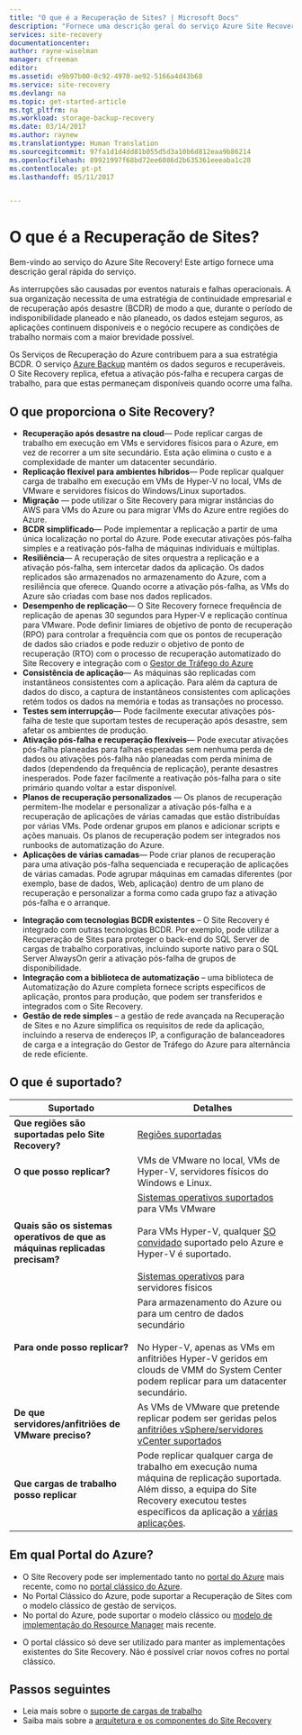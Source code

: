 ```yaml
---
title: "O que é a Recuperação de Sites? | Microsoft Docs"
description: "Fornece uma descrição geral do serviço Azure Site Recovery e resume cenários de implementação."
services: site-recovery
documentationcenter: 
author: rayne-wiselman
manager: cfreeman
editor: 
ms.assetid: e9b97b00-0c92-4970-ae92-5166a4d43b68
ms.service: site-recovery
ms.devlang: na
ms.topic: get-started-article
ms.tgt_pltfrm: na
ms.workload: storage-backup-recovery
ms.date: 03/14/2017
ms.author: raynew
ms.translationtype: Human Translation
ms.sourcegitcommit: 97fa1d1d4dd81b055d5d3a10b6d812eaa9b86214
ms.openlocfilehash: 89921997f68bd72ee6086d2b635361eeeaba1c28
ms.contentlocale: pt-pt
ms.lasthandoff: 05/11/2017


---
```

# <a name="what-is-site-recovery"></a>O que é a Recuperação de Sites?

Bem-vindo ao serviço do Azure Site Recovery! Este artigo fornece uma descrição geral rápida do serviço.

As interrupções são causadas por eventos naturais e falhas operacionais. A sua organização necessita de uma estratégia de continuidade empresarial e de recuperação após desastre (BCDR) de modo a que, durante o período de indisponibilidade planeado e não planeado, os dados estejam seguros, as aplicações continuem disponíveis e o negócio recupere as condições de trabalho normais com a maior brevidade possível.

Os Serviços de Recuperação do Azure contribuem para a sua estratégia BCDR. O serviço [Azure Backup](https://docs.microsoft.com/en-us/azure/backup/) mantém os dados seguros e recuperáveis. O Site Recovery replica, efetua a ativação pós-falha e recupera cargas de trabalho, para que estas permaneçam disponíveis quando ocorre uma falha.

## <a name="what-does-site-recovery-provide"></a>O que proporciona o Site Recovery?

- **Recuperação após desastre na cloud**— Pode replicar cargas de trabalho em execução em VMs e servidores físicos para o Azure, em vez de recorrer a um site secundário. Esta ação elimina o custo e a complexidade de manter um datacenter secundário.
- **Replicação flexível para ambientes híbridos**— Pode replicar qualquer carga de trabalho em execução em VMs de Hyper-V no local, VMs de VMware e servidores físicos do Windows/Linux suportados.
- **Migração**  — pode utilizar o Site Recovery para migrar instâncias do AWS para VMs do Azure ou para migrar VMs do Azure entre regiões do Azure.
- **BCDR simplificado**— Pode implementar a replicação a partir de uma única localização no portal do Azure.  Pode executar ativações pós-falha simples e a reativação pós-falha de máquinas individuais e múltiplas.
- **Resiliência**— A recuperação de sites orquestra a replicação e a ativação pós-falha, sem intercetar dados da aplicação.
Os dados replicados são armazenados no armazenamento do Azure, com a resiliência que oferece. Quando ocorre a ativação pós-falha, as VMs do Azure são criadas com base nos dados replicados.
- **Desempenho de replicação**— O Site Recovery fornece frequência de replicação de apenas 30 segundos para Hyper-V e replicação contínua para VMware. Pode definir limiares de objetivo de ponto de recuperação (RPO) para controlar a frequência com que os pontos de recuperação de dados são criados e pode reduzir o objetivo de ponto de recuperação (RTO) com o processo de recuperação automatizado do Site Recovery e integração com o [Gestor de Tráfego do Azure](https://azure.microsoft.com/en-us/blog/reduce-rto-by-using-azure-traffic-manager-with-azure-site-recovery/)
- **Consistência de aplicação**— As máquinas são replicadas com instantâneos consistentes com a aplicação. Para além da captura de dados do disco, a captura de instantâneos consistentes com aplicações retém todos os dados na memória e todas as transações no processo.
- **Testes sem interrupção**— Pode facilmente executar ativações pós-falha de teste que suportam testes de recuperação após desastre, sem afetar os ambientes de produção.
- **Ativação pós-falha e recuperação flexíveis**— Pode executar ativações pós-falha planeadas para falhas esperadas sem nenhuma perda de dados ou ativações pós-falha não planeadas com perda mínima de dados (dependendo da frequência de replicação), perante desastres inesperados. Pode fazer facilmente a reativação pós-falha para o site primário quando voltar a estar disponível.
- **Planos de recuperação personalizados** — Os planos de recuperação permitem-lhe modelar e personalizar a ativação pós-falha e a recuperação de aplicações de várias camadas que estão distribuídas por várias VMs. Pode ordenar grupos em planos e adicionar scripts e ações manuais. Os planos de recuperação podem ser integrados nos runbooks de automatização do Azure.
- **Aplicações de várias camadas**— Pode criar planos de recuperação para uma ativação pós-falha sequenciada e recuperação de aplicações de várias camadas. Pode agrupar máquinas em camadas diferentes (por exemplo, base de dados, Web, aplicação) dentro de um plano de recuperação e personalizar a forma como cada grupo faz a ativação pós-falha e o arranque.
* **Integração com tecnologias BCDR existentes** – O Site Recovery é integrado com outras tecnologias BCDR. Por exemplo, pode utilizar a Recuperação de Sites para proteger o back-end do SQL Server de cargas de trabalho corporativas, incluindo suporte nativo para o SQL Server AlwaysOn gerir a ativação pós-falha de grupos de disponibilidade.
* **Integração com a biblioteca de automatização** – uma biblioteca de Automatização do Azure completa fornece scripts específicos de aplicação, prontos para produção, que podem ser transferidos e integrados com o Site Recovery.
* **Gestão de rede simples** – a gestão de rede avançada na Recuperação de Sites e no Azure simplifica os requisitos de rede da aplicação, incluindo a reserva de endereços IP, a configuração de balanceadores de carga e a integração do Gestor de Tráfego do Azure para alternância de rede eficiente.


## <a name="whats-supported"></a>O que é suportado?

**Suportado** | **Detalhes**
--- | ---
**Que regiões são suportadas pelo Site Recovery?** | [Regiões suportadas](https://azure.microsoft.com/en-us/regions/services/) |
**O que posso replicar?** | VMs de VMware no local, VMs de Hyper-V, servidores físicos do Windows e Linux.
**Quais são os sistemas operativos de que as máquinas replicadas precisam?** | [Sistemas operativos suportados](site-recovery-support-matrix-to-azure.md#support-for-replicated-machine-os-versions) para VMs VMware<br/><br/> Para VMs Hyper-V, qualquer [SO convidado](https://technet.microsoft.com/en-us/windows-server-docs/compute/hyper-v/supported-windows-guest-operating-systems-for-hyper-v-on-windows) suportado pelo Azure e Hyper-V é suportado.<br/><br/> [Sistemas operativos](site-recovery-support-matrix-to-azure.md#support-for-replicated-machine-os-versions) para servidores físicos
**Para onde posso replicar?** | Para armazenamento do Azure ou para um centro de dados secundário<br/><br/> No Hyper-V, apenas as VMs em anfitriões Hyper-V geridos em clouds de VMM do System Center podem replicar para um datacenter secundário.
**De que servidores/anfitriões de VMware preciso?** | As VMs de VMware que pretende replicar podem ser geridas pelos [anfitriões vSphere/servidores vCenter suportados](site-recovery-support-matrix-to-azure.md#support-for-datacenter-management-servers)
**Que cargas de trabalho posso replicar** | Pode replicar qualquer carga de trabalho em execução numa máquina de replicação suportada. Além disso, a equipa do Site Recovery executou testes específicos da aplicação a [várias aplicações](site-recovery-workload.md#workload-summary).


## <a name="which-azure-portal"></a>Em qual Portal do Azure?

* O Site Recovery pode ser implementado tanto no [portal do Azure](https://portal.azure.com) mais recente, como no [portal clássico do Azure](https://manage.windowsazure.com/).
* No Portal Clássico do Azure, pode suportar a Recuperação de Sites com o modelo clássico de gestão de serviços.
* No portal do Azure, pode suportar o modelo clássico ou [modelo de implementação do Resource Manager](../azure-resource-manager/resource-manager-deployment-model.md) mais recente.
- O portal clássico só deve ser utilizado para manter as implementações existentes do Site Recovery. Não é possível criar novos cofres no portal clássico.

## <a name="next-steps"></a>Passos seguintes
* Leia mais sobre o [suporte de cargas de trabalho](site-recovery-workload.md)
* Saiba mais sobre a [arquitetura e os componentes do Site Recovery](site-recovery-components.md)

